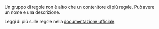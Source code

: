Un gruppo di regole non è altro che un contenitore di più regole. Può avere un nome e una descrizione.

Leggi di più sulle regole nella [documentazione ufficiale](https://docs.firefly-iii.org/advanced-concepts/rules).